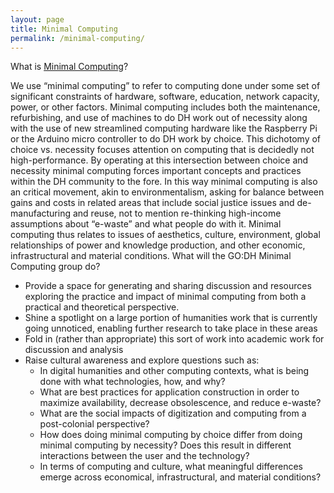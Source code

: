 ```yaml
---
layout: page
title: Minimal Computing
permalink: /minimal-computing/
---
```


What is [Minimal Computing](http://go-dh.github.io/mincomp/about/)?

We use “minimal computing” to refer to computing done under some set of significant constraints of hardware, software, education, network capacity, power, or other factors. Minimal computing includes both the maintenance, refurbishing, and use of machines to do DH work out of necessity along with the use of new streamlined computing hardware like the Raspberry Pi or the Arduino micro controller to do DH work by choice. This dichotomy of choice vs. necessity focuses attention on computing that is decidedly not high-performance. By operating at this intersection between choice and necessity minimal computing forces important concepts and practices within the DH community to the fore. In this way minimal computing is also an critical movement, akin to environmentalism, asking for balance between gains and costs in related areas that include social justice issues and de-manufacturing and reuse, not to mention re-thinking high-income assumptions about “e-waste” and what people do with it. Minimal computing thus relates to issues of aesthetics, culture, environment, global relationships of power and knowledge production, and other economic, infrastructural and material conditions.
What will the GO:DH Minimal Computing group do?

   * Provide a space for generating and sharing discussion and resources exploring the practice and impact of minimal computing from both a practical and theoretical perspective.
   * Shine a spotlight on a large portion of humanities work that is currently going unnoticed, enabling further research to take place in these areas
   * Fold in (rather than appropriate) this sort of work into academic work for discussion and analysis
   * Raise cultural awareness and explore questions such as:
     * In digital humanities and other computing contexts, what is being done with what technologies, how, and why?
     * What are best practices for application construction in order to maximize availability, decrease obsolescence, and reduce e-waste?
     * What are the social impacts of digitization and computing from a post-colonial perspective?
     * How does doing minimal computing by choice differ from doing minimal computing by necessity? Does this result in different interactions between the user and the technology?
     * In terms of computing and culture, what meaningful differences emerge across economical, infrastructural, and material conditions?
